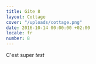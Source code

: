 ```yaml
---
title: Gite 8
layout: Cottage
cover: "/uploads/cottage.png"
date: 2016-10-14 00:00:00 +02:00
locale: fr
number: 8
---
```


C'est super
*test*
